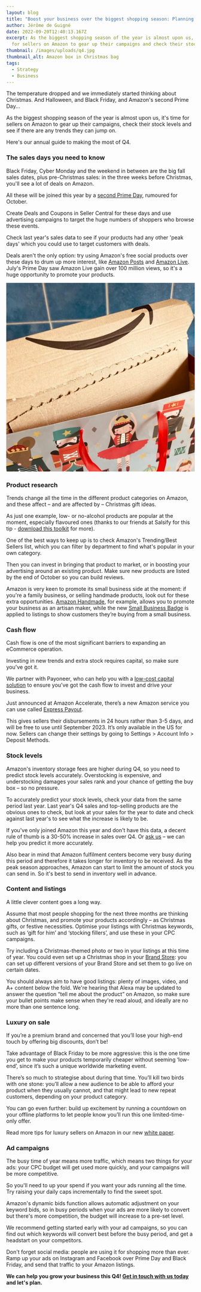 ```yaml
---
layout: blog
title: "Boost your business over the biggest shopping season: Planning for Q4 2022"
author: Jérôme de Guigné
date: 2022-09-20T12:40:13.167Z
excerpt: As the biggest shopping season of the year is almost upon us, it's time
  for sellers on Amazon to gear up their campaigns and check their stock levels
thumbnail: /images/uploads/q4.jpg
thumbnail_alt: Amazon box in Christmas bag
tags:
  - Strategy
  - Business
---
```

<!--StartFragment-->

The temperature dropped and we immediately started thinking about Christmas. And Halloween, and Black Friday, and Amazon's second Prime Day...

As the biggest shopping season of the year is almost upon us, it's time for sellers on Amazon to gear up their campaigns, check their stock levels and see if there are any trends they can jump on.

Here's our annual guide to making the most of Q4.

### The sales days you need to know

Black Friday, Cyber Monday and the weekend in between are the big fall sales dates, plus pre-Christmas sales: in the three weeks before Christmas, you'll see a lot of deals on Amazon. 

All these will be joined this year by a [second Prime Day](https://e-comas.com/2022/08/22/amazons-second-prime-day-2022-when-it-is-and-what-you-can-learn-from-the-first-one.html), rumoured for October.

Create Deals and Coupons in Seller Central for these days and use advertising campaigns to target the huge numbers of shoppers who browse these events.

Check last year's sales data to see if your products had any other 'peak days' which you could use to target customers with deals.

Deals aren't the only option: try using Amazon's free social products over these days to drum up more interest, like [Amazon Posts](https://e-comas.com/2021/12/13/social-media-on-amazon-why-you-should-try-posts-and-not-just-because-it-s-free.html) and [Amazon Live](https://e-comas.com/2022/03/22/start-building-your-livestream-following-today-our-5-steps-to-getting-started-on-amazon-live.html). July's Prime Day saw Amazon Live gain over 100 million views, so it's a huge opportunity to promote your products.

![Amazon box in Christmas bag](/images/uploads/q4-small.jpg)

### Product research

Trends change all the time in the different product categories on Amazon, and these affect – and are affected by – Christmas gift ideas.

As just one example, low- or no-alcohol products are popular at the moment, especially flavoured ones (thanks to our friends at Salsify for this tip - [download this toolkit](https://www.salsify.com/ultimate-ecommerce-holiday-toolkit?reg_source=email-marketo-unpaid-EM-EMEA-ALL-2022-07-19-Summer-toolkit&utm_medium=email&utm_source=marketo&utm_campaign=EM-EMEA-ALL-2022-07-19-Summer-toolkit#complete-toolkit) for more).

One of the best ways to keep up is to check Amazon's Trending/Best Sellers list, which you can filter by department to find what's popular in your own category.

Then you can invest in bringing that product to market, or in boosting your advertising around an existing product. Make sure new products are listed by the end of October so you can build reviews.

Amazon is very keen to promote its small business side at the moment: if you're a family business, or selling handmade products, look out for these extra opportunities. [Amazon Handmade](https://sell.amazon.co.uk/programmes/handmade?ref_=sduk_soa_programmes_proghandmade), for example, allows you to promote your business as an artisan maker, while the new [Small Business Badge](https://www.amazon.com/b?node=18018208011&ref=sbp_dpb_01B) is applied to listings to show customers they’re buying from a small business. 

### Cash flow

Cash flow is one of the most significant barriers to expanding an eCommerce operation.

Investing in new trends and extra stock requires capital, so make sure you've got it.

We partner with Payoneer, who can help you with a [low-cost capital solution](https://amazon-expert.medium.com/beat-the-enemy-of-dynamic-businesses-how-payoneer-can-solve-your-cash-flow-problems-9a86dff4edc9) to ensure you've got the cash flow to invest and drive your business.

Just announced at Amazon Accelerate, there’s a new Amazon service you can use called [Express Payout](https://sell.amazon.com/blog/grow-your-business/get-your-money-faster#:~:text=With%20Express%20Payout%2C%20you%20can,any%20time%20(even%20Sundays).&text=It's%20a%20game%2Dchanger%20for,to%20help%20grow%20their%20business.). 

This gives sellers their disbursements in 24 hours rather than 3-5 days, and will be free to use until September 2023. It’s only available in the US for now. Sellers can change their settings by going to Settings > Account Info > Deposit Methods.

### Stock levels

Amazon's inventory storage fees are higher during Q4, so you need to predict stock levels accurately. Overstocking is expensive, and understocking damages your sales rank and your chance of getting the buy box – so no pressure.

To accurately predict your stock levels, check your data from the same period last year. Last year's Q4 sales and top-selling products are the obvious ones to check, but look at your sales for the year to date and check against last year's to see what the increase is likely to be.

If you've only joined Amazon this year and don't have this data, a decent rule of thumb is a 30-50% increase in sales over Q4. Or [ask us](http://e-comas.com/contact.html) – we can help you predict it more accurately.

Also bear in mind that Amazon fulfilment centers become very busy during this period and therefore it takes longer for inventory to be received. As the peak season approaches, Amazon can start to limit the amount of stock you can send in. So it's best to send in inventory well in advance.

### Content and listings

A little clever content goes a long way.

Assume that most people shopping for the next three months are thinking about Christmas, and promote your products accordingly – as Christmas gifts, or festive necessities. Optimise your listings with Christmas keywords, such as ‘gift for him’ and ‘stocking fillers’, and use these in your CPC campaigns.

Try including a Christmas-themed photo or two in your listings at this time of year. You could even set up a Christmas shop in your [Brand Store](https://amazon-expert.medium.com/introducing-amazons-new-store-scheduling-feature-store-versions-a4ac5b0ec83d): you can set up different versions of your Brand Store and set them to go live on certain dates.

You should always aim to have good listings: plenty of images, video, and A+ content below the fold. We're hearing that Alexa may be updated to answer the question “tell me about the product” on Amazon, so make sure your bullet points make sense when they're read aloud, and ideally are no more than one sentence long.

### Luxury on sale

If you’re a premium brand and concerned that you’ll lose your high-end touch by offering big discounts, don’t be! 

Take advantage of Black Friday to be more aggressive: this is the one time you get to make your products temporarily cheaper without seeming ‘low-end’, since it’s such a unique worldwide marketing event. 

There’s so much to strategise about during that time. You’ll kill two birds with one stone: you’ll allow a new audience to be able to afford your product when they usually cannot, and that might lead to new repeat customers, depending on your product category. 

You can go even further: build up excitement by running a countdown on your offline platforms to let people know you’ll run this one limited-time-only offer.

Read more tips for luxury sellers on Amazon in our new [white paper](https://e-comas.com/white-paper-form.html). 

### Ad campaigns

The busy time of year means more traffic, which means two things for your ads: your CPC budget will get used more quickly, and your campaigns will be more competitive.

So you'll need to up your spend if you want your ads running all the time. Try raising your daily caps incrementally to find the sweet spot.

Amazon's dynamic bids function allows automatic adjustment on your keyword bids, so in busy periods when your ads are more likely to convert but there's more competition, the budget will increase to a pre-set level.

We recommend getting started early with your ad campaigns, so you can find out which keywords will convert best before the busy period, and get a headstart on your competitors.

Don't forget social media: people are using it for shopping more than ever. Ramp up your ads on Instagram and Facebook over Prime Day and Black Friday, and send that traffic to your Amazon listings.

**We can help you grow your business this Q4! [Get in touch with us today](http://e-comas.com/contact.html) and let's plan.**

<!--EndFragment-->